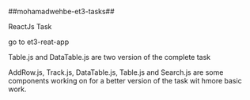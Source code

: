 ##mohamadwehbe-et3-tasks##

ReactJs Task

go to et3-reat-app

Table.js and DataTable.js are two version of the complete task

AddRow.js, Track.js, DataTable.js, Table.js and Search.js are some components working on for a better version of the task wit hmore basic work.
